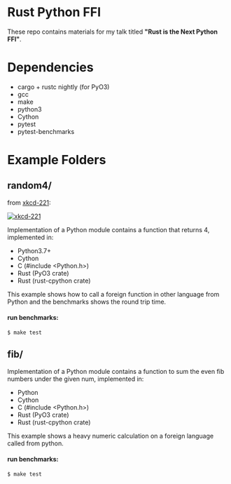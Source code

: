# Rust Python FFI

These repo contains materials for my talk titled **"Rust is the Next Python FFI"**.

# Dependencies

* cargo + rustc nightly (for PyO3)
* gcc
* make
* python3
* Cython
* pytest
* pytest-benchmarks


# Example Folders

## random4/

from [xkcd-221](https://xkcd.com/221/):

[![xkcd-221](https://imgs.xkcd.com/comics/random_number.png "xkcd-221")](https://xkcd.com/221/)

Implementation of a Python module contains a function that returns 4, implemented in:

* Python3.7+
* Cython
* C (#include <Python.h>)
* Rust (PyO3 crate)
* Rust (rust-cpython crate)

This example shows how to call a foreign function in other language from Python and the benchmarks 
shows the round trip time. 

#### run benchmarks:

```bash
$ make test
```


## fib/

Implementation of a Python module contains a function to sum the even fib numbers 
under the given num, implemented in:

* Python
* Cython
* C (#include <Python.h>)
* Rust (PyO3 crate)
* Rust (rust-cpython crate)


This example shows a heavy numeric calculation on a foreign language called from python.

#### run benchmarks:

```bash
$ make test
```
